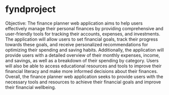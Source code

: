 # fyndproject

Objective: The finance planner web application aims to help users effectively manage their personal finances by providing comprehensive and user-friendly tools for tracking their accounts, expenses, and investments. The application will allow users to set financial goals, track their progress towards these goals, and receive personalized recommendations for optimizing their spending and saving habits. Additionally, the application will provide users with a detailed overview of their monthly expenses, income, and savings, as well as a breakdown of their spending by category. Users will also be able to access educational resources and tools to improve their financial literacy and make more informed decisions about their finances. Overall, the finance planner web application seeks to provide users with the necessary tools and resources to achieve their financial goals and improve their financial wellbeing.
